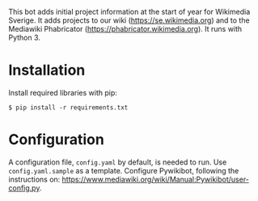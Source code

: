This bot adds initial project information at the start of year for Wikimedia Sverige. It adds projects to our wiki (https://se.wikimedia.org) and to the Mediawiki Phabricator (https://phabricator.wikimedia.org). It runs with Python 3.

# Installation
Install required libraries with pip:

`$ pip install -r requirements.txt`

# Configuration
A configuration file, `config.yaml` by default, is needed to run. Use `config.yaml.sample` as a template. Configure Pywikibot, following the instructions on: https://www.mediawiki.org/wiki/Manual:Pywikibot/user-config.py.

